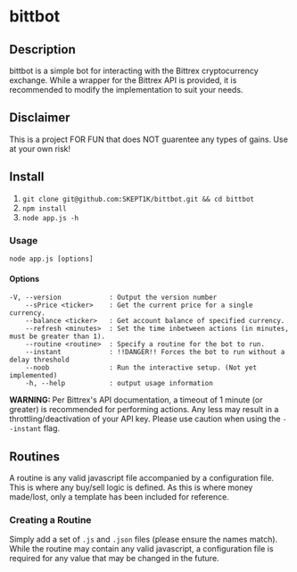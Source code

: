 # bittbot

## Description
bittbot is a simple bot for interacting with the Bittrex cryptocurrency exchange.  While a wrapper for the Bittrex API is provided, it is recommended to modify the implementation to suit your needs.

## Disclaimer
This is a project FOR FUN that does NOT guarentee any types of gains.  Use at your own risk!

## Install
1. `git clone git@github.com:SKEPT1K/bittbot.git && cd bittbot`
2. `npm install`
3. `node app.js -h`

### Usage
`node app.js [options]`

#### Options
```
-V, --version            : Output the version number
    --sPrice <ticker>    : Get the current price for a single currency.
    --balance <ticker>   : Get account balance of specified currency.
    --refresh <minutes>  : Set the time inbetween actions (in minutes, must be greater than 1).
    --routine <routine>  : Specify a routine for the bot to run.
    --instant            : !!DANGER!! Forces the bot to run without a delay threshold
    --noob               : Run the interactive setup. (Not yet implemented)
    -h, --help           : output usage information
```
<b> WARNING: </b> Per Bittrex's API documentation, a timeout of 1 minute (or greater) is recommended for performing actions.  Any less may result in a throttling/deactivation of your API key.  Please use caution when using the `--instant` flag.

## Routines
A routine is any valid javascript file accompanied by a configuration file.  This is where any buy/sell logic is defined.  As this is where money made/lost, only a template has been included for reference.

### Creating a Routine
Simply add a set of `.js` and `.json` files (please ensure the names match).  While the routine may contain any valid javascript, a configuration file is required for any value that may be changed in the future.
